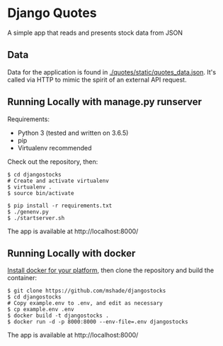 # Django Quotes
A simple app that reads and presents stock data from JSON

## Data
Data for the application is found in [./quotes/static/quotes_data.json](./quotes/static/quotes_data.json). It's called via HTTP to mimic the spirit of an external API request.

## Running Locally with manage.py runserver
Requirements:
- Python 3 (tested and written on 3.6.5)
- pip
- Virtualenv recommended

Check out the repository, then:
```
$ cd djangostocks
# Create and activate virtualenv
$ virtualenv .
$ source bin/activate

$ pip install -r requirements.txt
$ ./genenv.py
$ ./startserver.sh
```
The app is available at http://localhost:8000/


## Running Locally with docker
[Install docker for your platform](https://docs.docker.com/install/), then clone the repository and build the container:

```
$ git clone https://github.com/mshade/djangostocks
$ cd djangostocks
# Copy example.env to .env, and edit as necessary
$ cp example.env .env
$ docker build -t djangostocks .
$ docker run -d -p 8000:8000 --env-file=.env djangostocks
```

The app is available at http://localhost:8000/

